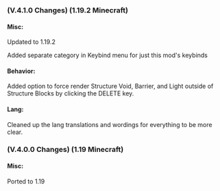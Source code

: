 ### **(V.4.1.0 Changes) (1.19.2 Minecraft)**

#### Misc:
Updated to 1.19.2

Added separate category in Keybind menu for just this mod's keybinds

#### Behavior:
Added option to force render Structure Void, Barrier, and Light outside of Structure Blocks by clicking the DELETE key.

#### Lang:
Cleaned up the lang translations and wordings for everything to be more clear.


### **(V.4.0.0 Changes) (1.19 Minecraft)**

#### Misc:
Ported to 1.19
